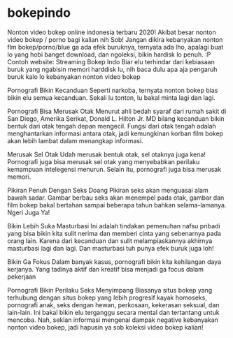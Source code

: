 # bokepindo
Nonton video bokep online indonesia terbaru 2020!
Akibat besar nonton video bokep / porno bagi kalian nih Sob! Jangan dikira kebanyakan nonton flm bokep/porno/blue ga ada efek buruknya, ternyata ada lho, apalagi buat lo yang hobi banget download, dan ngoleksi, bikin hardisk lo penuh. :P Contoh website: Streaming Bokep Indo  Biar elu terhindar dari kebiasaan buruk yang ngabisin memori harddisk lu, nih baca dulu apa aja pengaruh buruk kalo lo kebanyakan nonton video bokep

Pornografi Bikin Kecanduan
Seperti narkoba, ternyata nonton bokep bias bikin elu semua kecanduan. Sekali lu tonton, lu bakal minta lagi dan lagi.

Pornografi Bisa Merusak Otak
Menurut ahli bedah syaraf dari rumah sakit di San Diego, Amerika Serikat, Donald L. Hilton Jr. MD bilang kecanduan bikin bentuk dari otak tengah depan mengecil. Fungsi dari otak tengah adalah menghantarkan informasi antara otak, jadi kemungkinan korban film bokep akan lebih lambat dalam menangkap informasi.

Merusak Sel Otak
Udah merusak bentuk otak, sel otaknya juga kena! Pornografi juga bisa merusak sel otak yang menyebabkan perilaku kemampuan intelegensi menurun. Selain itu, pornografi juga bisa merusak memori.

Pikiran Penuh Dengan Seks Doang
Pikiran seks akan menguasai alam bawah sadar. Gambar berbau seks akan menempel pada otak, gambar dan film bokep bakal bertahan sampai beberapa tahun bahkan selama-lamanya. Ngeri Juga Ya!

Bikin Lebih Suka Masturbasi
Ini adalah tindakan pemenuhan nafsu pribadi yang bisa bikin kita sulit nerima dan memberi cinta yang sebenarnya pada orang lain. Karena dari kecanduan dan sulit melampiaskannya akhirnya masturbasi lagi dan lagi. Dan masturbasi tuh punya efek buruk juga loh!

Bikin Ga Fokus
Dalam banyak kasus, pornografi bikin kita kehilangan daya kerjanya. Yang tadinya aktif dan kreatif bisa menjadi ga focus dalam pekerjaan

Pornografi Bikin Perilaku Seks Menyimpang
Biasanya situs bokep yang terhubung dengan situs bokep yang lebih progresif kayak homoseks, pornografi anak, seks dengan hewan, perkosaan, kekerasan seksual, dan lain-lain. Ini bakal bikin elu terganggu secara mental dan tertantang untuk mencoba. Nah, sekian informasi mengenai dampak negative kebanyakan nonton video bokep, jadi hapusin ya sob koleksi video bokep kalian!
